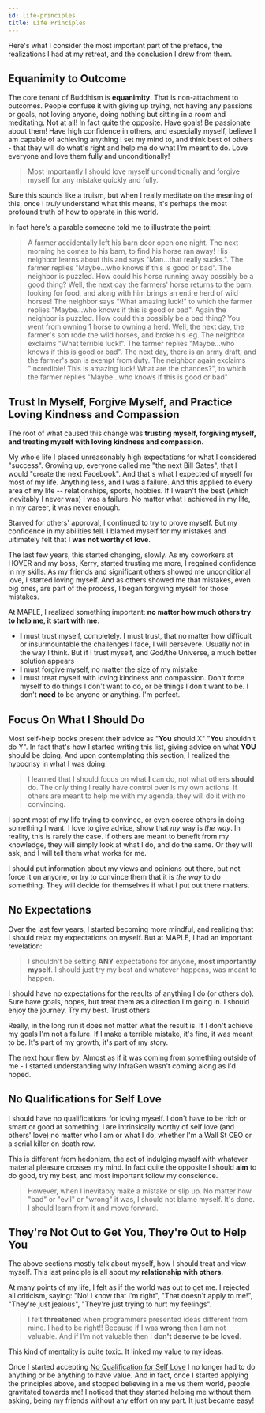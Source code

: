 ```yaml
---
id: life-principles
title: Life Principles
---
```


Here's what I consider the most important part of the preface, the realizations I had at my retreat, and the conclusion I drew from them.

## Equanimity to Outcome

The core tenant of Buddhism is **equanimity**. That is non-attachment to outcomes. People confuse it with giving up trying, not having any passions or goals, not loving anyone, doing nothing but sitting in a room and meditating. Not at all! In fact quite the opposite. Have goals! Be passionate about them! Have high confidence in others, and especially myself, believe I am capable of achieving anything I set my mind to, and think best of others - that they will do what's right and help me do what I'm meant to do. Love everyone and love them fully and unconditionally!

> Most importantly I should love myself unconditionally and forgive myself for any mistake quickly and fully.

Sure this sounds like a truism, but when I really meditate on the meaning of this, once I _truly_ understand what this means, it's perhaps the most profound truth of how to operate in this world.

In fact here's a parable someone told me to illustrate the point:

> A farmer accidentally left his barn door open one night. The next morning he comes to his barn, to find his horse ran away! His neighbor learns about this and says "Man...that really sucks.". The farmer replies "Maybe...who knows if this is good or bad". The neighbor is puzzled. How could his horse running away possibly be a good thing? Well, the next day the farmers' horse returns to the barn, looking for food, and along with him brings an entire herd of wild horses! The neighbor says "What amazing luck!" to which the farmer replies "Maybe...who knows if this is good or bad". Again the neighbor is puzzled. How could this possibly be a bad thing? You went from owning 1 horse to owning a herd. Well, the next day, the farmer's son rode the wild horses, and broke his leg. The neighbor exclaims "What terrible luck!". The farmer replies "Maybe...who knows if this is good or bad". The next day, there is an army draft, and the farmer's son is exempt from duty. The neighbor again exclaims "Incredible! This is amazing luck! What are the chances?", to which the farmer replies "Maybe...who knows if this is good or bad"

## Trust In Myself, Forgive Myself, and Practice Loving Kindness and Compassion

The root of what caused this change was **trusting myself, forgiving myself, and treating myself with loving kindness and compassion**.

My whole life I placed unreasonably high expectations for what I considered "success". Growing up, everyone called me "the next Bill Gates", that I would "create the next Facebook". And that's what I expected of myself for most of my life. Anything less, and I was a failure. And this applied to every area of my life -- relationships, sports, hobbies. If I wasn't the best (which inevitably I never was) I was a failure. No matter what I achieved in my life, in my career, it was never enough.

Starved for others' approval, I continued to try to prove myself. But my confidence in my abilities fell. I blamed myself for my mistakes and ultimately felt that I **was not worthy of love**.

The last few years, this started changing, slowly. As my coworkers at HOVER and my boss, Kerry, started trusting me more, I regained confidence in my skills. As my friends and significant others showed me unconditional love, I started loving myself. And as others showed me that mistakes, even big ones, are part of the process, I began forgiving myself for those mistakes.

At MAPLE, I realized something important: **no matter how much others try to help me, it start with me**.

- **I** must trust myself, completely. I must trust, that no matter how difficult or insurmountable the challenges I face, I will persevere. Usually not in the way I think. But if I trust myself, and God/the Universe, a much better solution appears
- **I** must forgive myself, no matter the size of my mistake
- **I** must treat myself with loving kindness and compassion. Don't force myself to do things I don't want to do, or be things I don't want to be. I don't **need** to be anyone or anything. I'm perfect.

## Focus On What I Should Do

Most self-help books present their advice as "**You** should X" "**You** shouldn't do Y". In fact that's how I started writing this list, giving advice on what **YOU** should be doing. And upon contemplating this section, I realized the hypocrisy in what I was doing.

> I learned that I should focus on what **I** can do, not what others **should** do. The only thing I really have control over is my own actions. If others are meant to help me with my agenda, they will do it with no convincing.

I spent most of my life trying to convince, or even coerce others in doing something I want. I love to give advice, show that _my_ way is _the way_. In reality, this is rarely the case. If others are meant to benefit from my knowledge, they will simply look at what I do, and do the same. Or they will ask, and I will tell them what works for me.

I should put information about my views and opinions out there, but not force it on anyone, or try to convince them that it is _the way_ to do something. They will decide for themselves if what I put out there matters.

## No Expectations

Over the last few years, I started becoming more mindful, and realizing that I should relax my expectations on myself. But at MAPLE, I had an important revelation:

> I shouldn't be setting **ANY** expectations for anyone, **most importantly myself**. I should just try my best and whatever happens, was meant to happen.

I should have no expectations for the results of anything I do (or others do). Sure have goals, hopes, but treat them as a direction I'm going in. I should enjoy the journey. Try my best. Trust others.

Really, in the long run it does not matter what the result is. If I don't achieve my goals I'm not a failure. If I make a terrible mistake, it's fine, it was meant to be. It's part of my growth, it's part of my story.

The next hour flew by. Almost as if it was coming from something outside of me - I started understanding why InfraGen wasn't coming along as I'd hoped.

## No Qualifications for Self Love

I should have no qualifications for loving myself. I don't have to be rich or smart or good at something. I are intrinsically worthy of self love (and others' love) no matter who I am or what I do, whether I'm a Wall St CEO or a serial killer on death row.

This is different from hedonism, the act of indulging myself with whatever material pleasure crosses my mind. In fact quite the opposite I should **aim** to do good, try my best, and most important follow my conscience.

> However, when I inevitably make a mistake or slip up. No matter how "bad" or "evil" or "wrong" it was, I should not blame myself. It's done. I should learn from it and move forward.

## They're Not Out to Get You, They're Out to Help You

The above sections mostly talk about myself, how I should treat and view myself. This last principle is all about my **relationship with others**.

At many points of my life, I felt as if the world was out to get me. I rejected all criticism, saying: "No! I know that I'm right", "That doesn't apply to me!", "They're just jealous", "They're just trying to hurt my feelings".

> I felt **threatened** when programmers presented ideas different from mine. I had to be right!! Because if I was **wrong** then I am not valuable. And if I'm not valuable then I **don't deserve to be loved**.

This kind of mentality is quite toxic. It linked my value to my ideas.

Once I started accepting [No Qualification for Self Love](#no-qualifications-for-self-love) I no longer had to do anything or be anything to have value. And in fact, once I started applying the principles above, and stopped believing in a me vs them world, people gravitated towards me! I noticed that they started helping me without them asking, being my friends without any effort on my part. It just became easy!
